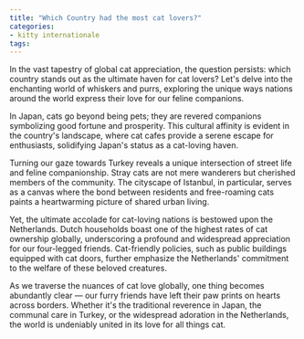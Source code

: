 ```yaml
---
title: "Which Country had the most cat lovers?"
categories:
- kitty internationale
tags:
---
```

In the vast tapestry of global cat appreciation, the question persists: which country stands out as the ultimate haven for cat lovers? Let's delve into the enchanting world of whiskers and purrs, exploring the unique ways nations around the world express their love for our feline companions.

In Japan, cats go beyond being pets; they are revered companions symbolizing good fortune and prosperity. This cultural affinity is evident in the country's landscape, where cat cafes provide a serene escape for enthusiasts, solidifying Japan's status as a cat-loving haven.

Turning our gaze towards Turkey reveals a unique intersection of street life and feline companionship. Stray cats are not mere wanderers but cherished members of the community. The cityscape of Istanbul, in particular, serves as a canvas where the bond between residents and free-roaming cats paints a heartwarming picture of shared urban living.

Yet, the ultimate accolade for cat-loving nations is bestowed upon the Netherlands. Dutch households boast one of the highest rates of cat ownership globally, underscoring a profound and widespread appreciation for our four-legged friends. Cat-friendly policies, such as public buildings equipped with cat doors, further emphasize the Netherlands' commitment to the welfare of these beloved creatures.

As we traverse the nuances of cat love globally, one thing becomes abundantly clear — our furry friends have left their paw prints on hearts across borders. Whether it's the traditional reverence in Japan, the communal care in Turkey, or the widespread adoration in the Netherlands, the world is undeniably united in its love for all things cat.
